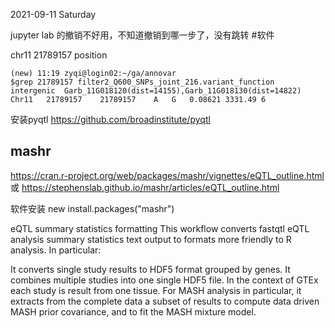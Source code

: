 2021-09-11 Saturday

jupyter lab 的撤销不好用，不知道撤销到哪一步了，没有跳转 #软件 



chr11 21789157 position
```
(new) 11:19 zyqi@login02:~/ga/annovar
$grep 21789157 filter2_Q600_SNPs_joint_216.variant_function
intergenic	Garb_11G018120(dist=14155),Garb_11G018130(dist=14822)	Chr11	21789157	21789157	A	G	0.08621	3331.49	6
```



安装pyqtl
https://github.com/broadinstitute/pyqtl



## mashr
https://cran.r-project.org/web/packages/mashr/vignettes/eQTL_outline.html
或
https://stephenslab.github.io/mashr/articles/eQTL_outline.html


软件安装 new
install.packages("mashr")



eQTL summary statistics formatting
This workflow converts fastqtl eQTL analysis summary statistics text output to formats more friendly to R analysis. In particular:

It converts single study results to HDF5 format grouped by genes.
It combines multiple studies into one single HDF5 file. In the context of GTEx each study is result from one tissue.
For MASH analysis in particular, it extracts from the complete data a subset of results to compute data driven MASH prior covariance, and to fit the MASH mixture model.
